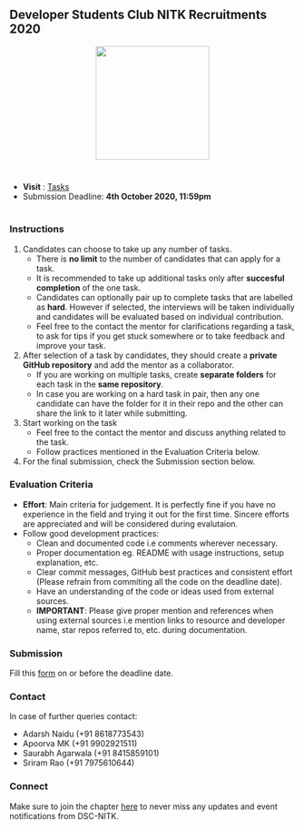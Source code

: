 ## Developer Students Club NITK Recruitments 2020

<p align="center"> 
	<img src='https://pbs.twimg.com/profile_images/1113306097912242176/WqWKUUtt.png' width=200> 
</p>

#
* **Visit** : [Tasks](https://github.com/WebClub-NITK/DSC-NITK-Recruitments-2020/blob/master/RECRUITMENT_TASKS_2020.md)
* Submission Deadline: **4th October 2020, 11:59pm**
#

### Instructions
1. Candidates can choose to take up any number of tasks.
	* There is **no limit** to the number of candidates that can apply for a task.
	* It is recommended to take up additional tasks only after **succesful completion** of the one task.  
 	* Candidates can optionally pair up to complete tasks that are labelled as **hard**. However if selected, the interviews will be taken individually and candidates will be evaluated based on individual contribution.  
	* Feel free to the contact the mentor for clarifications regarding a task, to ask for tips if you get stuck somewhere or to take feedback and improve your task.
3. After selection of a task by candidates, they should create a **private GitHub repository** and add the mentor as a collaborator.
	* If you are working on multiple tasks, create **separate folders** for each task in the **same repository**.
	* In case you are working on a hard task in pair, then any one candidate can have the folder for it in their repo and the other can share the link to it later while submitting.
4. Start working on the task
	* Feel free to the contact the mentor and discuss anything related to the task.
	* Follow practices mentioned in the Evaluation Criteria below.
5. For the final submission, check the Submission section below.

### Evaluation Criteria
* **Effort**: Main criteria for judgement. It is perfectly fine if you have no experience in the field and trying it out for the first time. Sincere efforts are appreciated and will be considered during evalutaion.
* Follow good development practices:
	* Clean and documented code i.e comments wherever necessary.
	* Proper documentation eg. README with usage instructions, setup explanation, etc. 
	* Clear commit messages, GitHub best practices and consistent effort (Please refrain from commiting all the code on the deadline date).
	* Have an understanding of the code or ideas used from external sources.
	* **IMPORTANT**: Please give proper mention and references when using external sources i.e mention links to resource and developer name, star repos referred to, etc. during documentation.

### Submission
Fill this [form](https://forms.gle/rmiPmqeVNBueTHyB9) on or before the deadline date.

### Contact
In case of further queries contact:
* Adarsh Naidu (+91 8618773543)
* Apoorva MK (+91 9902921511) 
* Saurabh Agarwala (+91 8415859101)
* Sriram Rao (+91 7975610644)

### Connect
Make sure to join the chapter [here](https://dsc.community.dev/national-institute-of-technology-karnataka/) to never miss any updates and event notifications from DSC-NITK.
